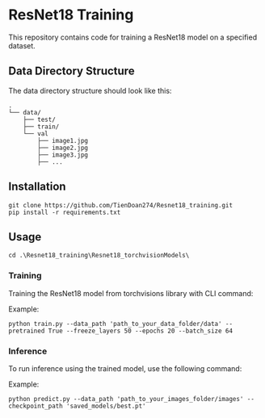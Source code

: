 # ResNet18 Training 

This repository contains code for training a ResNet18 model on a specified dataset.

## Data Directory Structure

The data directory structure should look like this:

```
.
└── data/
    ├── test/
    ├── train/
    └── val
        ├── image1.jpg
        ├── image2.jpg
        ├── image3.jpg
        ├── ...
```

## Installation
```
git clone https://github.com/TienDoan274/Resnet18_training.git
pip install -r requirements.txt
```

## Usage
```
cd .\Resnet18_training\Resnet18_torchvisionModels\
```
### Training
Training the ResNet18 model from torchvisions library with CLI command:


Example:
```
python train.py --data_path 'path_to_your_data_folder/data' --pretrained True --freeze_layers 50 --epochs 20 --batch_size 64
```

### Inference
To run inference using the trained model, use the following command:

Example:
```
python predict.py --data_path 'path_to_your_images_folder/images' --checkpoint_path 'saved_models/best.pt' 
```


